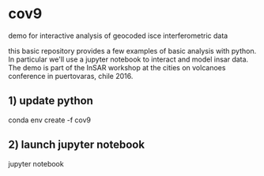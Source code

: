 # cov9
demo for interactive analysis of geocoded isce interferometric data

this basic repository provides a few examples of basic analysis with python. In particular we'll use a jupyter notebook to interact and model insar data. The demo is part of the InSAR workshop at the cities on volcanoes conference in puertovaras, chile 2016.

## 1) update python
conda env create -f cov9

## 2) launch jupyter notebook
jupyter notebook


